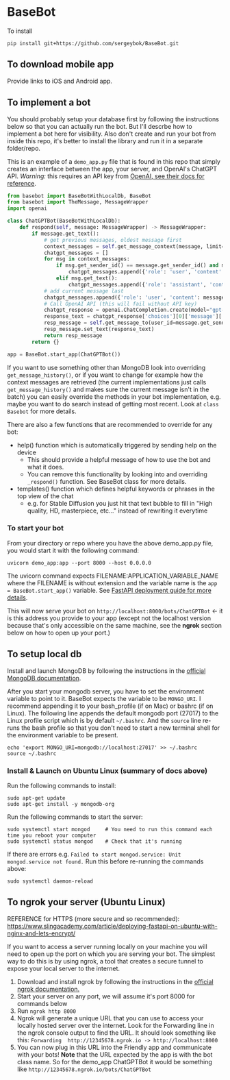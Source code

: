 # BaseBot

To install 

    pip install git+https://github.com/sergeybok/BaseBot.git


## To download mobile app

Provide links to iOS and Android app.

## To implement a bot

You should probably setup your database first by following the instructions below so that you can actually run the bot. But I'll descrbe how to implement a bot here for visibility. Also don't create and run your bot from inside this repo, it's better to install the library and run it in a separate folder/repo.

This is an example of a `demo_app.py` file that is found in this repo that simply creates an interface between the app, your server, and OpenAI's ChatGPT API. *Warning:* this requires an API key from [OpenAI, see their docs for reference](https://platform.openai.com/docs/api-reference/authentication).

``` python
from basebot import BaseBotWithLocalDb, BaseBot
from basebot import TheMessage, MessageWrapper
import openai

class ChatGPTBot(BaseBotWithLocalDb):
    def respond(self, message: MessageWrapper) -> MessageWrapper:
        if message.get_text():
            # get previous messages, oldest message first
            context_messages = self.get_message_context(message, limit=5, descending=False) 
            chatgpt_messages = []
            for msg in context_messages:
                if msg.get_sender_id() == message.get_sender_id() and msg.get_text():
                    chatgpt_messages.append({'role': 'user', 'content': msg.get_text()})
                elif msg.get_text():
                    chatgpt_messages.append({'role': 'assistant', 'content': msg.get_text()})
            # add current message last
            chatgpt_messages.append({'role': 'user', 'content': message.get_text()})
            # Call OpenAI API (this will fail without API key)
            chatgpt_response = openai.ChatCompletion.create(model="gpt-3.5-turbo",messages=chatgpt_messages)
            response_text = chatgpt_response['choices'][0]['message']['content']
            resp_message = self.get_message_to(user_id=message.get_sender_id())
            resp_message.set_text(response_text)
            return resp_message
        return {}

app = BaseBot.start_app(ChatGPTBot())
```

If you want to use something other than MongoDB look into overriding `get_message_history()`, or if you want to change for example how the context messages are retrieved (the current implementations just calls `get_message_history()` and makes sure the current message isn't in the batch) you can easily override the methods in your bot implementation, e.g. maybe you want to do search instead of getting most recent. Look at `class Basebot` for more details.

There are also a few functions that are recommended to override for any bot:  

+ help() function which is automatically triggered by sending help on the device
  + This should provide a helpful message of how to use the bot and what it does.
  + You can remove this functionality by looking into and overriding `_respond()` function. See BaseBot class for more details.
+ templates() function which defines helpful keywords or phrases in the top view of the chat 
  + e.g. for Stable Diffusion you just hit that text bubble to fill in "High quality, HD, masterpiece, etc..." instead of rewriting it everytime


### To start your bot

From your directory or repo where you have the above demo_app.py file, you would start it with the following command:

```
uvicorn demo_app:app --port 8000 --host 0.0.0.0
```

The uvicorn command expects FILENAME:APPLICATION_VARIABLE_NAME where the FILENAME is without extension and the variable name is the `app = BaseBot.start_app()` variable. See [FastAPI deployment guide for more details](https://fastapi.tiangolo.com/deployment/manually/).

This will now serve your bot on `http://localhost:8000/bots/ChatGPTBot` <- it is this address you provide to your app (except not the localhost version because that's only accessible on the same machine, see the **ngrok** section below on how to open up your port.)

## To setup local db

Install and launch MongoDB by following the instructions in the [official MongoDB documentation](https://www.mongodb.com/docs/manual/administration/install-community/).

After you start your mongodb server, you have to set the environment variable to point to it. BaseBot expects the variable to be `MONGO_URI`. I recommend appending it to your bash_profile (if on Mac) or bashrc (if on Linux). The following line appends the default mongodb port (27017) to the Linux profile script which is by default `~/.bashrc`. And the `source` line re-runs the bash profile so that you don't need to start a new terminal shell for the environment variable to be present.

```
echo 'export MONGO_URI=mongodb://localhost:27017' >> ~/.bashrc
source ~/.bashrc
```


### Install & Launch on Ubuntu Linux (summary of docs above)

Run the following commands to install:

```
sudo apt-get update
sudo apt-get install -y mongodb-org
```

Run the following commands to start the server:

```
sudo systemctl start mongod     # You need to run this command each time you reboot your computer
sudo systemctl status mongod    # Check that it's running
```

If there are errors e.g. `Failed to start mongod.service: Unit mongod.service not found.` Run this before re-running the commands above:

```
sudo systemctl daemon-reload
```


## To ngrok your server (Ubuntu Linux)

REFERENCE for HTTPS (more secure and so recommended): https://www.slingacademy.com/article/deploying-fastapi-on-ubuntu-with-nginx-and-lets-encrypt/

If you want to access a server running locally on your machine you will need to open up the port on which you are serving your bot. The simplest way to do this is by using ngrok, a tool that creates a secure tunnel to expose your local server to the internet.

1. Download and install ngrok by following the instructions in the [official ngrok documentation.](https://ngrok.com/docs#getting-started-installation)
2. Start your server on any port, we will assume it's port 8000 for commands below
3. Run `ngrok http 8000`
4. Ngrok will generate a unique URL that you can use to access your locally hosted server over the internet. Look for the Forwarding line in the ngrok console output to find the URL. It should look something like this: `Forwarding  http://12345678.ngrok.io -> http://localhost:8000`
5. You can now plug in this URL into the Friendly app and communicate with your bots! **Note** that the URL expected by the app is with the bot class name. So for the demo_app ChatGPTBot it would be something like `http://12345678.ngrok.io/bots/ChatGPTBot`

